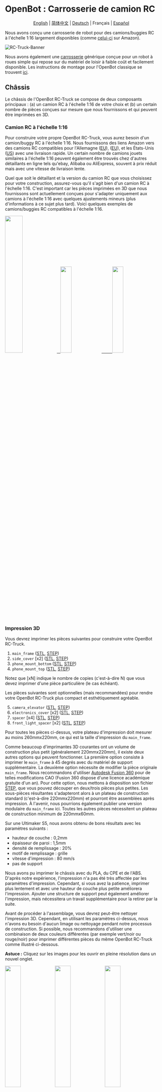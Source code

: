 # OpenBot : Carrosserie de camion RC

<p align="center">
  <a href="README.md">English</a> |
  <a href="README.zh-CN.md">简体中文</a> |
  <a href="README.de-DE.md">Deutsch</a> |
  <span>Français</span> |
  <a href="README.es-ES.md">Español</a>
</p>

Nous avons conçu une carrosserie de robot pour des camions/buggies RC à l'échelle 1:16 largement disponibles (comme [celui-ci](https://www.amazon.de/dp/B00M3J7DJW) sur Amazon).

![RC-Truck-Banner](/docs/images/rc-truck-banner.jpg)

Nous avons également une [carrosserie](/body/) générique conçue pour un robot à roues simple qui repose sur du matériel de loisir à faible coût et facilement disponible. Les instructions de montage pour l'OpenBot classique se trouvent [ici](/body/README.md).

## Châssis

Le châssis de l'OpenBot RC-Truck se compose de deux composants principaux : (a) un camion RC à l'échelle 1:16 de votre choix et (b) un certain nombre de pièces conçues sur mesure que nous fournissons et qui peuvent être imprimées en 3D.

### Camion RC à l'échelle 1:16

Pour construire votre propre OpenBot RC-Truck, vous aurez besoin d'un camion/buggy RC à l'échelle 1:16. Nous fournissons des liens Amazon vers des camions RC compatibles pour l'Allemagne ([EU](https://www.amazon.de/dp/B00M3J7DJW)), ([EU](https://www.amazon.de/dp/B088FGVYNW)), et les États-Unis ([US](https://www.amazon.com/gp/product/B09C8XMPQ9)) avec une livraison rapide. Un certain nombre de camions jouets similaires à l'échelle 1:16 peuvent également être trouvés chez d'autres détaillants en ligne tels qu'ebay, Alibaba ou AliExpress, souvent à prix réduit mais avec une vitesse de livraison lente.

Quel que soit le détaillant et la version du camion RC que vous choisissez pour votre construction, assurez-vous qu'il s'agit bien d'un camion RC à l'échelle 1:16. C'est important car les pièces imprimées en 3D que nous fournissons sont actuellement conçues pour s'adapter uniquement aux camions à l'échelle 1:16 avec quelques ajustements mineurs (plus d'informations à ce sujet plus tard). Voici quelques exemples de camions/buggies RC compatibles à l'échelle 1:16.

<p float="left">
  <a href="https://www.amazon.de/dp/B00M3J7DJW" target="_blank"> <img src="/docs/images/rc_toy_1.jpg" width="34%" /> &nbsp
  </a>
  <a href="https://www.amazon.com/gp/product/B09C8XMPQ9" target="_blank"> <img src="/docs/images/rc_toy_2.jpg" width="27%" /> &nbsp &nbsp &nbsp &nbsp
  </a>
  <a href="https://www.amazon.de/dp/B088FGVYNW" target="_blank"> <img src="/docs/images/rc_toy_3.jpg" width="27%" />
  </a>
</p>

### Impression 3D

Vous devrez imprimer les pièces suivantes pour construire votre OpenBot RC-Truck.

1) ```main_frame``` ([STL](cad/rc_truck_body/main_frame.stl), [STEP](cad/rc_truck_body/main_frame.step))
2) ```side_cover``` \[x2\] ([STL](cad/rc_truck_body/side_cover.stl), [STEP](cad/rc_truck_body/side_cover.step))
3) ```phone_mount_bottom``` ([STL](../phone_mount/phone_mount_bottom.stl), [STEP](../phone_mount/phone_mount_bottom.step))
4) ```phone_mount_top``` ([STL](../phone_mount/phone_mount_top.stl), [STEP](../phone_mount/phone_mount_top.step))

Notez que \[xN\] indique le nombre de copies (c'est-à-dire N) que vous devez imprimer d'une pièce particulière (le cas échéant).

Les pièces suivantes sont optionnelles (mais recommandées) pour rendre votre OpenBot RC-Truck plus compact et esthétiquement agréable.

5) ```camera_elevator``` ([STL](cad/rc_truck_body/camera_elevator.stl), [STEP](cad/rc_truck_body/camera_elevator.step))
6) ```electronics_cover``` \[x2\] ([STL](cad/rc_truck_body/electronics_cover.stl), [STEP](cad/rc_truck_body/electronics_cover.step))
7) ```spacer``` \[x4\] ([STL](cad/rc_truck_body/spacer.stl), [STEP](cad/rc_truck_body/spacer.step))
8) ```front_light_spacer``` \[x2\] ([STL](cad/rc_truck_body/front_light_spacer.stl), [STEP](cad/rc_truck_body/front_light_spacer.step))

Pour toutes les pièces ci-dessus, votre plateau d'impression doit mesurer au moins 260mmx220mm, ce qui est la taille d'impression du ```main_frame```.

Comme beaucoup d'imprimantes 3D courantes ont un volume de construction plus petit (généralement 220mmx220mm), il existe deux autres options qui peuvent fonctionner.
La première option consiste à imprimer le ```main_frame``` à 45 degrés avec du matériel de support supplémentaire.
La deuxième option nécessite de modifier la pièce originale ```main_frame```. Nous recommandons d'utiliser [Autodesk Fusion 360](https://www.autodesk.com/products/fusion-360/overview) pour de telles modifications CAO (Fusion 360 dispose d'une licence académique gratuite d'un an). 
Pour cette option, nous mettons à disposition son fichier [STEP](/body/cad/rc_truck_body/main_frame.step), que vous pouvez découper en deux/trois pièces plus petites. 
Les sous-pièces résultantes s'adapteront alors à un plateau de construction standard (c'est-à-dire 220mmx220mm) et pourront être assemblées après impression. 
À l'avenir, nous pourrions également publier une version modulaire du ```main_frame``` ici. Toutes les autres pièces nécessitent un plateau de construction minimum de 220mmx60mm.

Sur une Ultimaker S5, nous avons obtenu de bons résultats avec les paramètres suivants :

- hauteur de couche : 0,2mm
- épaisseur de paroi : 1,5mm
- densité de remplissage : 20%
- motif de remplissage : grille
- vitesse d'impression : 80 mm/s
- pas de support

Nous avons pu imprimer le châssis avec du PLA, du CPE et de l'ABS. D'après notre expérience, l'impression n'a pas été très affectée par les paramètres d'impression. Cependant, si vous avez la patience, imprimer plus lentement et avec une hauteur de couche plus petite améliorera l'impression. Ajouter une structure de support peut également améliorer l'impression, mais nécessitera un travail supplémentaire pour la retirer par la suite.

Avant de procéder à l'assemblage, vous devrez peut-être nettoyer l'impression 3D. Cependant, en utilisant les paramètres ci-dessus, nous n'avons eu besoin d'aucun limage ou nettoyage pendant notre processus de construction. Si possible, nous recommandons d'utiliser une combinaison de deux couleurs différentes (par exemple vert/noir ou rouge/noir) pour imprimer différentes pièces du même OpenBot RC-Truck comme illustré ci-dessous.

**Astuce :** Cliquez sur les images pour les ouvrir en pleine résolution dans un nouvel onglet.

<p float="left">
  <img src="/docs/images/3d_print_rc_1.png" width="32%" />
  <img src="/docs/images/3d_print_rc_2.png" width="32%" /> 
  <img src="/docs/images/3d_print_rc_3.png" width="32%" />
</p>

## Assemblage

Bien qu'il soit possible de construire votre OpenBot RC-Truck avec une approche DIY similaire à l'OpenBot classique (voir les composants et instructions de construction DIY pour OpenBot [ici](/body/README.md)), nous recommandons d'utiliser le [PCB personnalisé](/body/pcb) d'OpenBot pour construire et assembler l'OpenBot RC-Truck. Cette option est recommandée si vous souhaitez une construction plus propre ou si vous souhaitez construire plusieurs OpenBot RC-Trucks. Un avantage supplémentaire de l'utilisation de notre [PCB personnalisé](/body/pcb) est que vous pouvez utiliser les mêmes composants pour construire et passer d'un corps OpenBot à un autre.

### Liste des matériaux

L'OpenBot RC-Truck repose principalement sur des composants électroniques de loisir facilement disponibles. Nous fournissons des liens Amazon pour l'Allemagne (EU) et les États-Unis (US) avec une livraison rapide. Si vous avez la patience d'attendre un peu plus longtemps, vous pouvez également obtenir les composants beaucoup moins chers sur AliExpress (AE). Vous aurez besoin des composants suivants.

#### Composants requis

- 1x camion/buggy RC ([EU](https://www.amazon.de/dp/B00M3J7DJW), [EU](https://www.amazon.de/dp/B088FGVYNW), [US](https://www.amazon.com/gp/product/B09C8XMPQ9))
- 1x Arduino Nano ([EU](https://www.amazon.de/dp/B01MS7DUEM), [US](https://www.amazon.com/dp/B00NLAMS9C), [AE](https://www.aliexpress.com/item/32866959979.html))
- 1x [PCB personnalisé](/body/pcb) OpenBot
- 1x câble USB OTG ([EU](https://www.amazon.de/gp/product/B075M4CQHZ), [US](https://www.amazon.com/dp/B07LBHKTMM), [AE](https://www.aliexpress.com/item/10000330515850.html))
- 1x ressort ou élastique ([EU](https://www.amazon.de/gp/product/B01N30EAZO/), [US](https://www.amazon.com/dp/B008RFVWU2), [AE](https://www.aliexpress.com/item/33043769059.html))
- 6x vis M3x25 ([EU](https://www.amazon.de/dp/B07KFL3SSV), [US](https://www.amazon.com/dp/B07WJL3P3X), [AE](https://www.aliexpress.com/item/4000173341865.html))
- 6x écrou M3 ([EU](https://www.amazon.de/dp/B07JMF3KMD), [US](https://www.amazon.com/dp/B071NLDW56), [AE](https://www.aliexpress.com/item/32977174437.html))
- Câbles Dupont ([EU](https://www.amazon.de/dp/B07KYHBVR7), [US](https://www.amazon.com/dp/B07GD2BWPY), [AE](https://www.aliexpress.com/item/4000766001685.html))

#### Composants optionnels

- 1x Capteur ultrasonique ([EU](https://www.amazon.de/dp/B00LSJWRXU), [US](https://www.amazon.com/dp/B0852V181G/), [AE](https://www.aliexpress.com/item/32713522570.html))
- 2x Interrupteur On/Off ([EU](https://www.amazon.de/dp/B07QB22J62), [US](https://www.amazon.com/dp/B01N2U8PK0), [AE](https://www.aliexpress.com/item/1000005699023.html))
- 4x LED orange 5mm ([EU](https://www.amazon.de/gp/product/B01NCL0UTQ), [US](https://www.amazon.com/dp/B077XD7MVB), [AE](https://www.aliexpress.com/item/4000329069943.html))
- 4x LED rouge 5mm ([EU](https://www.amazon.de/dp/B083HN3CLY), [US](https://www.amazon.com/dp/B077X95F7C), [AE](https://www.aliexpress.com/item/4000329069943.html))
- 2x Lampes LED blanches ([EU](https://www.amazon.de/-/en/gp/product/B06XTQSZDX), [US](https://www.amazon.com/gp/product/B01N2UPAD8), [AE](https://de.aliexpress.com/item/1005002991235830.html))
- Résistance variable pour LEDs ([EU](https://www.amazon.de/gp/product/B081TXJJGV), [US](https://www.amazon.com/dp/B0711MB4TL), [AE](https://de.aliexpress.com/item/1005003610664176.html))

### Instructions de montage

**Astuce :** Cliquez sur les images pour les ouvrir en pleine résolution dans un nouvel onglet.

1. Démontez le camion jouet RC. Retirez son couvercle supérieur et dévissez les quatre broches de montage de la base comme indiqué sur les figures ci-dessous. Gardez les quatre broches de montage et leurs vis respectives en sécurité, car vous les utiliserez pour monter le ```main_frame``` sur le corps du camion RC après avoir terminé tout le câblage. Tous les camions jouets RC compatibles sont équipés de deux moteurs : un pour l'accélérateur et l'autre pour la direction, un contrôleur de vitesse (avec un UBEC intégré de 5-7V) pour le moteur d'accélérateur, et une batterie LiPo 2S 7.4V. Démontez et retirez la batterie de la base du camion et rechargez-la avec le chargeur fourni avec le camion. Exposez/desserrez les connecteurs de fils pour les deux moteurs ainsi que la sortie UBEC du contrôleur de vitesse. Dans notre cas, la sortie UBEC était de 6V.
    <p float="left">
      <img src="/docs/images/rc_truck_disassembly_1.JPG" width="32%" />
      <img src="/docs/images/rc_truck_disassembly_2.JPG" width="32%" /> 
      <img src="/docs/images/rc_truck_disassembly_3.JPG" width="32%" />
    </p>
2. Notez que les deux dimensions d1 et d2 (comme indiqué ci-dessous) sur le ```main_frame``` dépendent du modèle de camion jouet RC utilisé. Nous avons conçu notre pièce ```main_frame``` pour [ce modèle](https://www.amazon.de/dp/B00M3J7DJW) de camion jouet RC. En fonction du camion à l'échelle 1:16 que vous utilisez, vous devrez peut-être ajuster légèrement ces dimensions en utilisant le fichier ```main_frame``` [STEP](/body/cad/rc_truck_body/main_frame.step). Nous recommandons d'utiliser [Autodesk Fusion 360](https://www.autodesk.com/products/fusion-360/overview) pour de telles modifications CAO (Fusion 360 dispose d'une licence académique gratuite d'un an). Notez également que le petit coin/triangle sur le ```main_frame``` représente la direction avant.
    <p float="left">
      <img src="/docs/images/main-frame-dimensions.png" width="32%" />
      <img src="/docs/images/main-frame-direction.png" width="32%" />
    </p>   
3. (Optionnel) Installez l'interrupteur ON/OFF pour alimenter le robot. Vous pouvez simplement le faire en coupant le fil positif qui va du contrôleur de vitesse à la batterie et en soudant l'interrupteur entre les deux parties coupées de ce fil. Veuillez vous assurer que les connecteurs de l'interrupteur sont isolés via un tube thermorétractable ou du ruban électrique et que le câble d'alimentation est suffisamment long pour que l'interrupteur puisse passer par l'ouverture rectangulaire à l'arrière du ```main_frame``` après l'assemblage (voir la figure ci-dessous).
    <p float="left">
      <img src="/docs/images/main-frame-switch.png" width="32%" />
      <img src="/docs/images/switch-power.jpg" width="32%" />
    </p>
4. (Optionnel) Installez le capteur ultrasonique à travers la grille avant du ```main_frame```. Vous pouvez utiliser de la colle chaude pour le maintenir en place si nécessaire. Poussez doucement le connecteur en position droite avant de le mettre en place. Cela facilitera l'accès au connecteur après l'assemblage. Faites passer les câbles dupont du connecteur ultrasonique jusqu'à l'ouverture rectangulaire à l'arrière du ```main_frame```.
    <p float="left">
      <img src="/docs/images/install-ultrasonic-1.png" width="32%" />
      <img src="/docs/images/ultrasonic-sensor.jpg" width="32%" />
      <img src="/docs/images/install-ultrasonic-2.png" width="32%" />
    </p>
5. (Optionnel) Installez les LED orange pour les signaux de clignotant à l'avant et à l'arrière du ```main_frame```. Vous pouvez utiliser de la colle chaude pour les maintenir en place si nécessaire. Pour chaque côté, c'est-à-dire gauche et droite, vous devez connecter les LED avant et arrière en parallèle. Pour ce faire, connectez simplement leurs bornes positives et négatives respectivement. Comme pour le câble du capteur ultrasonique, faites passer les câbles dupont positifs et négatifs des signaux de clignotant gauche et droit jusqu'à l'ouverture rectangulaire à l'arrière du ```main_frame``` où ils se connecteront à leurs broches de signal de clignotant respectives (à la fois +ve et -ve) sur le PCB.
    <p float="left">
      <img src="/docs/images/insert-leds-orange-1.png" width="32%" />
      <img src="/docs/images/orange-led.jpg" width="32%" />
      <img src="/docs/images/insert-leds-orange-2.png" width="32%" />
    </p>
**Astuce :** Pour éviter l'encombrement et les erreurs de mise à la terre potentielles lors du câblage, il est recommandé de former une boucle de masse unifiée pour les bornes négatives de toutes les LED. Cela signifie simplement faire passer un fil sous le ```main_frame``` qui connecte toutes les bornes négatives des LED. Cette boucle de masse peut ensuite être connectée à la broche de masse de l'Arduino Nano à l'aide d'un seul câble dupont, qui est acheminé vers l'ouverture rectangulaire à l'arrière du ```main_frame```.

6. (Optionnel) Installez les lampes LED avant. Vous pouvez utiliser de la colle chaude pour maintenir la base en place et visser la lampe dans sa base respective à travers l'ouverture avant de chaque côté. Connectez les deux lampes LED avant en parallèle en connectant leurs bornes positives et négatives respectivement. Comme ces lampes fonctionnent en 6V, vous pouvez les connecter directement à la sortie UBEC par leurs bornes positives. Connectez les bornes négatives à la boucle de masse (voir l'astuce ci-dessus). La résistance interne de ces LED est assez élevée, il n'est donc pas nécessaire d'ajouter une résistance externe. Après avoir installé les lampes LED, insérez et collez à chaud les deux ```front_light_spacers``` de chaque côté pour verrouiller les LED en place.
    <p float="left">
      <img src="/docs/images/insert-lamps-1.png" width="32%" />
      <img src="/docs/images/led-lamp-wiring.jpg" width="32%" />
      <img src="/docs/images/add_front_light_spacer.png" width="32%" />
    </p>
7. (Optionnel) Installez les LED rouges pour les feux arrière. Vous pouvez utiliser de la colle chaude pour les maintenir en place si nécessaire. Connectez les quatre LED rouges en parallèle ; c'est-à-dire connectez leurs bornes positives et négatives respectivement. Les bornes négatives iront à la masse, tandis que les bornes positives seront collectivement connectées à la sortie UBEC via un diviseur de tension approprié (voir l'étape suivante pour les détails sur la construction du diviseur de tension).
    <p float="left">
      <img src="/docs/images/insert-leds-red.png" width="32%" />
      <img src="/docs/images/red-led.jpg" width="32%" />
    </p>
8. (Optionnel) Installez le diviseur de tension pour les LED rouges arrière. La plupart des LED de couleur (par exemple, rouge, orange, jaune, etc.) fonctionnent en 2-3V et non à la tension traditionnelle de 5V, qui est la tension de fonctionnement normale de l'Arduino Nano. Par conséquent, un diviseur de tension est nécessaire pour faire fonctionner ces LED en toute sécurité. Pour les signaux de clignotant, nous avons déjà un diviseur de tension intégré dans notre PCB personnalisé. Vous n'avez donc rien à faire pour utiliser les LED de signal de clignotant (c'est-à-dire orange). Cependant, si vous choisissez d'ajouter des feux arrière, c'est-à-dire des LED rouges, un diviseur de tension externe est nécessaire pour elles. Nous recommandons d'utiliser une résistance variable de 10kΩ ou plus pour fabriquer votre diviseur de tension. En fonction de la tension de sortie de votre UBEC (6V dans notre cas), vous devez configurer un diviseur de tension avec une sortie de 2-3V. Cela peut être fait en appliquant la sortie UBEC aux extrémités externes de la résistance et en tournant la vis sur son dessus et en surveillant la tension de sortie à l'aide d'un multimètre numérique entre la masse et la borne centrale (voir figure ci-dessous). Une fois la tension de sortie de la résistance variable, c'est-à-dire le diviseur de tension, réglée à la plage appropriée de 2-3V, verrouillez sa vis en place à l'aide de colle chaude et fixez sa position sous le ```main_frame``` à un endroit pratique.
    <p float="left">
      <img src="/docs/images/variable-resistor.jpg" width="32%" />
      <img src="/docs/images/voltage-divider-animation.png" width="32%" />
    </p>
9. (Optionnel) Vous pouvez également utiliser un ou deux interrupteurs ON/OFF séparés pour allumer et éteindre les LED avant et arrière. Veuillez suivre les instructions de l'étape 3 pour installer un interrupteur (ou plusieurs interrupteurs) à cet effet.
10. Vous avez maintenant presque terminé le câblage du robot. À ce stade, prenez le temps de vous assurer que tous les fils et connexions sous le ```main_frame``` sont corrects et bien isolés à l'aide de tubes thermorétractables ou de ruban électrique. Utilisez de la colle chaude pour maintenir les fils lâches en place afin qu'ils ne soient pas en contact avec les roues ou les pièces mobiles du robot après l'assemblage. Assurez-vous que tous les câbles des moteurs, du contrôleur de vitesse UBEC, des LED et du capteur ultrasonique peuvent sortir librement de l'ouverture rectangulaire à l'arrière du ```main_frame```.
11. Montez le ```phone_mount_bottom``` sur le ```main_frame``` à l'aide de deux vis et écrous M3x25. Optionnellement, vous pouvez insérer un ou plusieurs ```camera_elevators``` entre les deux si vous souhaitez ajuster la hauteur verticale de votre support de téléphone. Si vous utilisez un ```camera_elevator```, vous aurez besoin de vis M3x35 ou plus longues pour monter le support de téléphone sur le ```main_frame```.
    <p float="left">
      <img src="/docs/images/add_phone_mount_bottom.png" width="32%" />
      <img src="/docs/images/add_phone_mount_bottom_elevator.png" width="32%" /> 
    </p>
10. Insérez le ```phone_mount_top``` et installez le ressort ou l'élastique.
    <p float="left">
      <img src="/docs/images/add_phone_mount_top.png" width="32%" />
    </p>
11. Insérez les deux ```side_covers``` dans leurs emplacements respectifs.
    <p float="left">
      <img src="/docs/images/add_side_covers.png" width="32%" />
      <img src="/docs/images/add_side_covers_2.png" width="32%" />
    </p>    
12. Montez le ```main_frame``` sur le corps du camion RC à l'aide des quatre broches de montage et de leurs vis respectives. Assurez-vous que tous les connecteurs de câbles et l'interrupteur d'alimentation du robot sont accessibles par l'ouverture rectangulaire à l'arrière du ```main_frame``` pour les connexions PCB. Sortez le connecteur de la batterie par l'ouverture triangulaire à l'avant du ```main_frame```.
    <p float="left">
      <img src="/docs/images/add_main_frame_1.JPG" width="32%" />
      <img src="/docs/images/add_main_frame_2.png" width="32%" />
      <img src="/docs/images/add_main_frame_3.JPG" width="32%" />
    </p>
12. Montez le PCB avec quatre vis et écrous M3x25 avec quatre ```spacers``` entre eux à l'arrière du ```main_frame```. Montez l'Arduino Nano sur le PCB et attachez le câble USB OTG au port USB de l'Arduino Nano.
    <p float="left">
      <img src="/docs/images/pcb_assembly.JPG" width="32%" />
    </p>
13. Connectez les câbles du capteur ultrasonique au connecteur marqué "sonar" sur le PCB. Assurez-vous que la polarité +ve/-ve et les lignes de données sont correctement appariées entre le capteur et les ports du PCB.
14. Connectez les câbles des LED de clignotant gauche et droit à leurs connecteurs de signal de clignotant respectifs sur le PCB. Assurez-vous de la polarité correcte des bornes +ve et -ve des LED.
15. Connectez la sortie UBEC (+6V) à la broche Vin de l'Arduino Nano (optionnel, l'Arduino peut également être alimenté par le téléphone), et la masse UBEC à la broche GND de l'Arduino (à côté de Vin).
16. Connectez la sortie UBEC (+6V) aux bornes +ve du servo de direction, des lampes LED avant et des LED rouges arrière via le diviseur de tension.
17. Connectez le câble de masse du servo de direction à la broche GND de l'Arduino également.
18. Connectez le câble PWM du servo d'accélérateur (du contrôleur de vitesse) à la broche A0 de l'Arduino Nano ou du breakout PCB.
19. Connectez le câble PWM du servo de direction à la broche A1 de l'Arduino Nano ou du breakout PCB.
**Astuce :** Si vous avez créé une boucle de masse unifiée pour le câblage des LED, connectez le câble de la boucle de masse à l'une des broches GND de l'Arduino également. L'Arduino Nano dispose de trois broches GND disponibles. Si vous n'avez pas construit de boucle de masse, assurez-vous que toutes les LED, le servo de direction, les capteurs, l'Arduino Nano et l'UBEC du contrôleur de vitesse partagent la même masse avec un câblage et des connexions appropriés.
21. Connectez le pack de batteries à l'avant et maintenez-le en place à l'aide de velcro ou de ruban de montage. Avoir la batterie à l'avant la rend facilement accessible pour la recharge. Cette position aide également à équilibrer le poids du robot lorsqu'un smartphone est monté sur le dessus.
22. Mettez en place les ```electronics_covers``` avant et arrière. Sortez le câble USB OTG par l'écart du ```electronics_cover``` arrière pour le connecter à un smartphone Android.
<p float="left">
      <img src="/docs/images/add_covers_1.png" width="32%" />
      <img src="/docs/images/add_covers_2.JPG" width="32%" />
    </p>

## Ensuite

Flashez le [Firmware Arduino](../../firmware/README.md)
